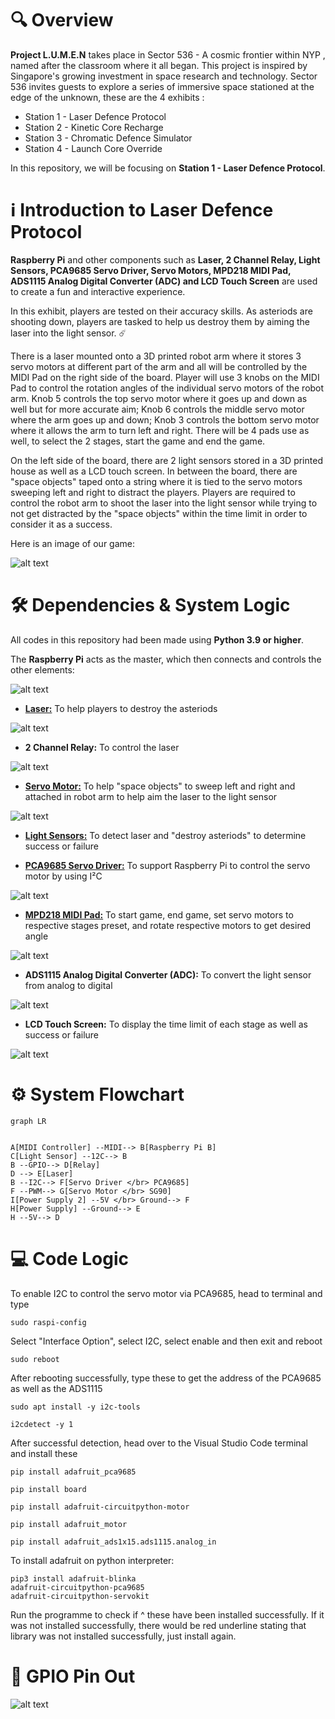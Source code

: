 # 🔍 Overview
**Project L.U.M.E.N** takes place in Sector 536 - A cosmic frontier within NYP , named after the classroom where it all began. This project is inspired by Singapore's growing investment in space research and technology. Sector 536 invites guests to explore a series of immersive space stationed at the edge of the unknown, these are the 4 exhibits :

- Station 1 - Laser Defence Protocol
- Station 2 - Kinetic Core Recharge
- Station 3 - Chromatic Defence Simulator
- Station 4 - Launch Core Override

In this repository, we will be focusing on **Station 1 - Laser Defence Protocol**.

# ℹ️ Introduction to Laser Defence Protocol
 **Raspberry Pi** and other components such as **Laser, 2 Channel Relay, Light Sensors, PCA9685 Servo Driver, Servo Motors, MPD218 MIDI Pad, ADS1115 Analog Digital Converter (ADC) and LCD Touch Screen** are used to create a fun and interactive experience.

 In this exhibit, players are tested on their accuracy skills. As asteriods are shooting down, players are tasked to help us destroy them by aiming the laser into the light sensor. ☄️
 
 There is a laser mounted onto a 3D printed robot arm where it stores 3 servo motors at different part of the arm and all will be controlled by the MIDI Pad on the right side of the board. Player will use 3 knobs on the MIDI Pad to control the rotation angles of the individual servo motors of the robot arm. Knob 5 controls the top servo motor where it goes up and down as well but for more accurate aim; Knob 6 controls the middle servo motor where the arm goes up and down; Knob 3 controls the bottom servo motor where it allows the arm to turn left and right. There will be 4 pads use as well, to select the 2 stages, start the game and end the game. 

 On the left side of the board, there are 2 light sensors stored in a 3D printed house as well as a LCD touch screen. In between the board, there are "space objects" taped onto a string where it is tied to the servo motors sweeping left and right to distract the players. Players are required to control the robot arm to shoot the laser into the light sensor while trying to not get distracted by the "space objects" within the time limit in order to consider it as a success.

 Here is an image of our game:

![alt text](MVP/game.jpg)


# 🛠️ Dependencies & System Logic
All codes in this repository had been made using **Python 3.9 or higher**.

 The **Raspberry Pi** acts as the master, which then connects and controls the other elements:

![alt text](MVP/pi.jpg)


* [**Laser:**](https://github.com/Nixx-Goh/EGL314-Project-Lumen-Team-D/blob/main/Backlog%202%20Sprint%201/lasercontrol.py) To help players to destroy the asteriods

![alt text](MVP/laser.jpg)

* **2 Channel Relay:** To control the laser

![alt text](<MVP/2 channel relay.jpg>)


* [**Servo Motor:**](https://github.com/Nixx-Goh/EGL314-Project-Lumen-Team-D/blob/main/Backlog%202%20Sprint%201/servomotorcontrol.py)
 To help "space objects" to sweep left and right and attached in robot arm to help aim the laser to the light sensor
 
![alt text](MVP/sg90.png)


* [**Light Sensors:**](https://github.com/Nixx-Goh/EGL314-Project-Lumen-Team-D/blob/main/Backlog%202%20Sprint%201/lightsensor.py) To detect laser and "destroy asteriods" to determine success or failure
    
* [**PCA9685 Servo Driver:**](https://github.com/Nixx-Goh/EGL314-Project-Lumen-Team-D/blob/main/Backlog%202%20Sprint%201/servomotorcontrol.py)
 To support Raspberry Pi to control the servo motor by using I²C

![alt text](MVP/pca.jpg)


* [**MPD218 MIDI Pad:**](https://github.com/Nixx-Goh/EGL314-Project-Lumen-Team-D/blob/main/Backlog%202%20Sprint%201/midicontrol.py)
 To start game, end game, set servo motors to respective stages preset, and rotate respective motors to get desired angle

![alt text](MVP/midipad.jpg)


 * **ADS1115 Analog Digital Converter (ADC):** To convert the light sensor from analog to digital

![alt text](MVP/ads1115.jpg)


 * **LCD Touch Screen:** To display the time limit of each stage as well as success or failure

![alt text](<MVP/lcd touch screen.jpg>)


# ⚙️ System Flowchart 

```mermaid
graph LR


A[MIDI Controller] --MIDI--> B[Raspberry Pi B] 
C[Light Sensor] --12C--> B
B --GPIO--> D[Relay]
D --> E[Laser]
B --I2C--> F[Servo Driver </br> PCA9685]
F --PWM--> G[Servo Motor </br> SG90]
I[Power Supply 2] --5V </br> Ground--> F 
H[Power Supply] --Ground--> E
H --5V--> D

```    

# 💻 Code Logic
To enable I2C to control the servo motor via PCA9685, head to terminal and type 

```
sudo raspi-config
```
Select "Interface Option", select I2C, select enable and then exit and reboot
```
sudo reboot
```
After rebooting successfully, type these to get the address of the PCA9685 as well as the ADS1115
```
sudo apt install -y i2c-tools
```
```
i2cdetect -y 1
```

After successful detection, head over to the Visual Studio Code terminal and install these
```
pip install adafruit_pca9685
```
```
pip install board
```
```
pip install adafruit-circuitpython-motor
```
```
pip install adafruit_motor
```
```
pip install adafruit_ads1x15.ads1115.analog_in
```


To install adafruit on python interpreter: 

```
pip3 install adafruit-blinka
adafruit-circuitpython-pca9685
adafruit-circuitpython-servokit
```

Run the programme to check if ^ these have been installed successfully. If it was not installed successfully, there would be red underline stating that library was not installed successfully, just install again. 

# 📍 GPIO Pin Out
![alt text](MVP/GPIO.png)